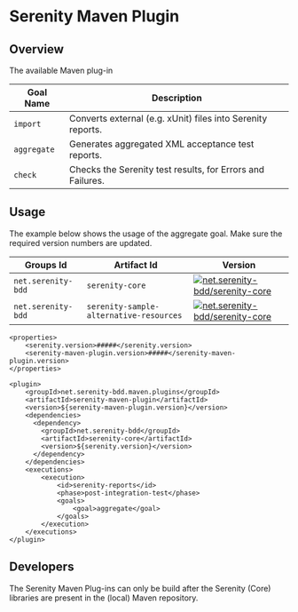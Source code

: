 # Serenity Maven Plugin


## Overview

The available Maven plug-in

| Goal Name   | Description |
| ----------- | ----------- |
| `import`    | Converts external (e.g. xUnit) files into Serenity reports. |
| `aggregate` | Generates aggregated XML acceptance test reports. |
| `check`     | Checks the Serenity test results, for Errors and Failures. |


## Usage

The example below shows the usage of the aggregate goal. Make sure the required version numbers are updated.

| Groups Id | Artifact Id | Version |
| --------- | ----------- | ------- |
| `net.serenity-bdd` | `serenity-core`     | [![net.serenity-bdd/serenity-core](https://maven-badges.herokuapp.com/maven-central/net.serenity-bdd/serenity-core/badge.svg)](https://maven-badges.herokuapp.com/maven-central/net.serenity-bdd/serenity-core)             |
| `net.serenity-bdd` | `serenity-sample-alternative-resources`   | [![net.serenity-bdd/serenity-core](https://maven-badges.herokuapp.com/maven-central/net.serenity-bdd/serenity-sample-alternative-resources/badge.svg)](https://maven-badges.herokuapp.com/maven-central/net.serenity-bdd/serenity-sample-alternative-resources)   |
	<properties>
		<serenity.version>#####</serenity.version>
		<serenity-maven-plugin.version>#####</serenity-maven-plugin.version>
	</properties>
	
    <plugin>
        <groupId>net.serenity-bdd.maven.plugins</groupId>
        <artifactId>serenity-maven-plugin</artifactId>
        <version>${serenity-maven-plugin.version}</version>
        <dependencies>
          <dependency>
            <groupId>net.serenity-bdd</groupId>
            <artifactId>serenity-core</artifactId>
            <version>${serenity.version}</version>
          </dependency>
        </dependencies>
        <executions>
            <execution>
                <id>serenity-reports</id>
                <phase>post-integration-test</phase>
                <goals>
                    <goal>aggregate</goal>
                </goals>
            </execution>
        </executions>
    </plugin>


## Developers

The Serenity Maven Plug-ins can only be build after the Serenity (Core) libraries are present in the (local) Maven repository.